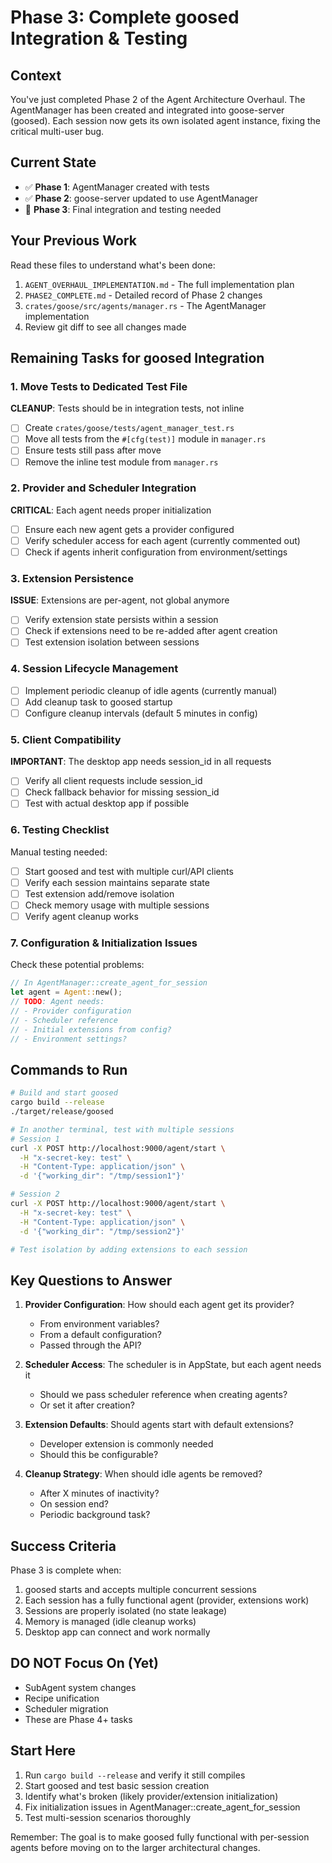 # Phase 3: Complete goosed Integration & Testing

## Context
You've just completed Phase 2 of the Agent Architecture Overhaul. The AgentManager has been created and integrated into goose-server (goosed). Each session now gets its own isolated agent instance, fixing the critical multi-user bug.

## Current State
- ✅ **Phase 1**: AgentManager created with tests
- ✅ **Phase 2**: goose-server updated to use AgentManager
- 🔄 **Phase 3**: Final integration and testing needed

## Your Previous Work
Read these files to understand what's been done:
1. `AGENT_OVERHAUL_IMPLEMENTATION.md` - The full implementation plan
2. `PHASE2_COMPLETE.md` - Detailed record of Phase 2 changes
3. `crates/goose/src/agents/manager.rs` - The AgentManager implementation
4. Review git diff to see all changes made

## Remaining Tasks for goosed Integration

### 1. Move Tests to Dedicated Test File
**CLEANUP**: Tests should be in integration tests, not inline
- [ ] Create `crates/goose/tests/agent_manager_test.rs`
- [ ] Move all tests from the `#[cfg(test)]` module in `manager.rs`
- [ ] Ensure tests still pass after move
- [ ] Remove the inline test module from `manager.rs`

### 2. Provider and Scheduler Integration
**CRITICAL**: Each agent needs proper initialization
- [ ] Ensure each new agent gets a provider configured
- [ ] Verify scheduler access for each agent (currently commented out)
- [ ] Check if agents inherit configuration from environment/settings

### 3. Extension Persistence
**ISSUE**: Extensions are per-agent, not global anymore
- [ ] Verify extension state persists within a session
- [ ] Check if extensions need to be re-added after agent creation
- [ ] Test extension isolation between sessions

### 4. Session Lifecycle Management
- [ ] Implement periodic cleanup of idle agents (currently manual)
- [ ] Add cleanup task to goosed startup
- [ ] Configure cleanup intervals (default 5 minutes in config)

### 5. Client Compatibility
**IMPORTANT**: The desktop app needs session_id in all requests
- [ ] Verify all client requests include session_id
- [ ] Check fallback behavior for missing session_id
- [ ] Test with actual desktop app if possible

### 6. Testing Checklist
Manual testing needed:
- [ ] Start goosed and test with multiple curl/API clients
- [ ] Verify each session maintains separate state
- [ ] Test extension add/remove isolation
- [ ] Check memory usage with multiple sessions
- [ ] Verify agent cleanup works

### 7. Configuration & Initialization Issues
Check these potential problems:
```rust
// In AgentManager::create_agent_for_session
let agent = Agent::new();
// TODO: Agent needs:
// - Provider configuration
// - Scheduler reference  
// - Initial extensions from config?
// - Environment settings?
```

## Commands to Run

```bash
# Build and start goosed
cargo build --release
./target/release/goosed

# In another terminal, test with multiple sessions
# Session 1
curl -X POST http://localhost:9000/agent/start \
  -H "x-secret-key: test" \
  -H "Content-Type: application/json" \
  -d '{"working_dir": "/tmp/session1"}'

# Session 2  
curl -X POST http://localhost:9000/agent/start \
  -H "x-secret-key: test" \
  -H "Content-Type: application/json" \
  -d '{"working_dir": "/tmp/session2"}'

# Test isolation by adding extensions to each session
```

## Key Questions to Answer

1. **Provider Configuration**: How should each agent get its provider?
   - From environment variables?
   - From a default configuration?
   - Passed through the API?

2. **Scheduler Access**: The scheduler is in AppState, but each agent needs it
   - Should we pass scheduler reference when creating agents?
   - Or set it after creation?

3. **Extension Defaults**: Should agents start with default extensions?
   - Developer extension is commonly needed
   - Should this be configurable?

4. **Cleanup Strategy**: When should idle agents be removed?
   - After X minutes of inactivity?
   - On session end?
   - Periodic background task?

## Success Criteria

Phase 3 is complete when:
1. goosed starts and accepts multiple concurrent sessions
2. Each session has a fully functional agent (provider, extensions work)
3. Sessions are properly isolated (no state leakage)
4. Memory is managed (idle cleanup works)
5. Desktop app can connect and work normally

## DO NOT Focus On (Yet)
- SubAgent system changes
- Recipe unification  
- Scheduler migration
- These are Phase 4+ tasks

## Start Here
1. Run `cargo build --release` and verify it still compiles
2. Start goosed and test basic session creation
3. Identify what's broken (likely provider/extension initialization)
4. Fix initialization issues in AgentManager::create_agent_for_session
5. Test multi-session scenarios thoroughly

Remember: The goal is to make goosed fully functional with per-session agents before moving on to the larger architectural changes.

